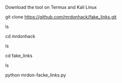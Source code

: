 Download the tool on Termux and Kali Linux 

git clone https://github.com/mrdonhack/fake_links.git

ls 

cd mrdonhack

ls 

cd fake_links

ls 

python mrdon-facke_links.py
